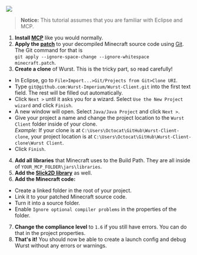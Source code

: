 ![](https://ga-beacon.appspot.com/UA-52838431-1/GitHub/wiki/Debugging-Wurst-in-Eclipse?pixel)
>**Notice:** This tutorial assumes that you are familiar with Eclipse and MCP.

1. **Install [MCP](http://www.modcoderpack.com/website/releases)** like you would normally.
2. **Apply the [patch](https://github.com/Wurst-Imperium/Wurst-Client/blob/master/patch/minecraft.patch)** to your decompiled Minecraft source code using [Git](https://windows.github.com/). The Git command for that is  
`git apply --ignore-space-change --ignore-whitespace minecraft.patch`.
3. **Create a clone** of Wurst. This is the tricky part, so read carefully!
  - In Eclipse, go to `File>Import...>Git/Projects from Git>Clone URI`.
  - Type `git@github.com:Wurst-Imperium/Wurst-Client.git` into the first text field. The rest will be filled out automatically.
  - Click `Next >` until it asks you for a wizard. Select `Use the New Project wizard` and click `Finish`.
  - A new window will open. Select `Java/Java Project` and click `Next >`.
  - Give your project a name and change the project location to the `Wurst Client` folder inside of your clone.  
*Example:* If your clone is at `C:\Users\Octocat\GitHub\Wurst-Client-clone`, your project location is at `C:\Users\Octocat\GitHub\Wurst-Client-clone\Wurst Client`.
  - Click `Finish`.
4. **Add all libraries** that Minecraft uses to the Build Path. They are all inside of `YOUR_MCP_FOLDER\jars\libraries`.
5. **Add the [Slick2D library](http://slick.ninjacave.com/)** as well.
6. **Add the Minecraft code:**
  - Create a linked folder in the root of your project.
  - Link it to your patched Minecraft source code.
  - Turn it into a source folder.
  - Enable `Ignore optional compiler problems` in the properties of the folder.
7. **Change the compliance level** to `1.6` if you still have errors. You can do that in the project properties.
8. **That's it!** You should now be able to create a launch config and debug Wurst without any errors or warnings.